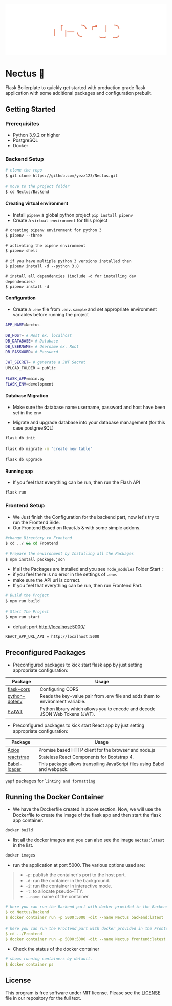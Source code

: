 ![NECTUS](.vscode/header.svg)

# Nectus 🚀

Flask Boilerplate to quickly get started with production grade flask application with some additional packages and configuration prebuilt.

## Getting Started

### Prerequisites

- Python 3.9.2 or higher
- PostgreSQL
- Docker

### Backend Setup

```sh
# clone the repo
$ git clone https://github.com/yezz123/Nectus.git

# move to the project folder
$ cd Nectus/Backend
```

#### Creating virtual environment

- Install `pipenv` a global python project `pip install pipenv`
- Create a `virtual environment` for this project

```shell
# creating pipenv environment for python 3
$ pipenv --three

# activating the pipenv environment
$ pipenv shell

# if you have multiple python 3 versions installed then
$ pipenv install -d --python 3.8

# install all dependencies (include -d for installing dev dependencies)
$ pipenv install -d
```

#### Configuration

- Create a `.env` file from `.env.sample` and set appropriate environment variables before running the project

```sh
APP_NAME=Nectus

DB_HOST= # Host ex. localhost
DB_DATABASE= # Database
DB_USERNAME= # Username ex. Root
DB_PASSWORD= # Password

JWT_SECRET= # generate a JWT Secret
UPLOAD_FOLDER = public

FLASK_APP=main.py
FLASK_ENV=development
```

#### Database Migration

- Make sure the database name username, password and host have been set in the env

- Migrate and upgrade database into your database management (for this case postgreeSQL)

```sh
flask db init

flask db migrate -m "create new table"

flask db upgrade
```

#### Running app

- If you feel that everything can be run, then run the Flash API

```sh
flask run
```

### Frontend Setup

- We Just finish the Configuration for the backend part, now let's try to run the Frontend Side.
- Our Frontend Based on ReactJs & with some simple addons.

```sh
#change Directory to Frontend
$ cd ../ && cd Frontend

# Prepare the environment by Installing all the Packages
$ npm install package.json
```

- If all the Packages are installed and you see `node_modules` Folder Start :
- if you feel there is no error in the settings of `.env`.
- make sure the API url is correct.
- If you feel that everything can be run, then run Frontend Part.

```sh
# Build the Project
$ npm run build

# Start The Project
$ npm run start
```

- default port <http://localhost:5000/>

```env
REACT_APP_URL_API = http://localhost:5000
```

## Preconfigured Packages

- Preconfigured packages to kick start flask app by just setting appropriate configuration:

| Package                                                  | Usage                                                                          |
| -------------------------------------------------------- | ------------------------------------------------------------------------------ |
| [flask-cors](https://flask-cors.readthedocs.io/)         | Configuring CORS                                                               |
| [python-dotenv](https://pypi.org/project/python-dotenv/) | Reads the key-value pair from .env file and adds them to environment variable. |
| [PyJWT](https://pyjwt.readthedocs.io/en/stable/)         | Python library which allows you to encode and decode JSON Web Tokens (JWT).    |

- Preconfigured packages to kick start React app by just setting appropriate configuration:

| Package                                                  | Usage                                                                          |
| -------------------------------------------------------- | ------------------------------------------------------------------------------ |
| [Axios](https://github.com/axios/axios)                  | Promise based HTTP client for the browser and node.js                          |
| [reactstrap](https://reactstrap.github.io/)              | Stateless React Components for Bootstrap 4.                                    |
| [Babel-loader](https://github.com/babel/babel-loader)    | This package allows transpiling JavaScript files using Babel and webpack.      |

`yapf` packages for `linting and formatting`

## Running the Docker Container

- We have the Dockerfile created in above section. Now, we will use the Dockerfile to create the image of the flask app and then start the flask app container.

```sh
docker build
```

- list all the docker images and you can also see the image `nectus:latest` in the list.

```sh
docker images
```

- run the application at port 5000. The various options used are:

> - `-p`: publish the container's port to the host port.
> - `-d`: run the container in the background.
> - `-i`: run the container in interactive mode.
> - `-t`: to allocate pseudo-TTY.
> - `--name`: name of the container

```yaml
# here you can run the Backend part with docker provided in the Backend Directory
$ cd Nectus/Backend
$ docker container run -p 5000:5000 -dit --name Nectus backend:latest

# here you can run the Frontend part with docker provided in the Frontend Directory
$ cd ../Frontend
$ docker container run -p 5000:5000 -dit --name Nectus frontend:latest
```

- Check the status of the docker container

```yaml
# shows running containers by default.
$ docker container ps
```

## License

This program is free software under MIT license. Please see the [LICENSE](LICENSE) file in our repository for the full text.

